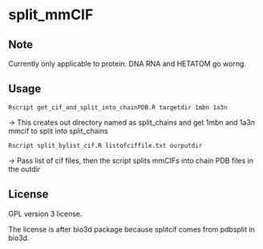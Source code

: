 # split_mmCIF
## Note

Currently only applicable to protein. DNA RNA and HETATOM go worng.

## Usage

```Rscript get_cif_and_split_into_chainPDB.R targetdir 1mbn 1a3n ```

-> This creates out directory named as split_chains and get 1mbn and 1a3n mmcif to split into split_chains

```Rscript split_bylist_cif.R listofciffile.txt ourputdir  ```

-> Pass list of cif files, then the script splits mmCIFs into chain PDB files in the outdir 

## License

GPL version 3 license. 

The license is after bio3d package because splitcif comes from pdbsplit in bio3d. 
